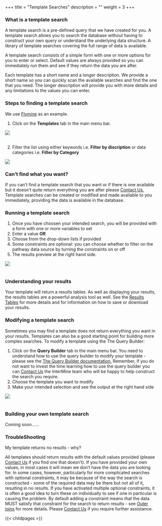 +++
title = "Template Searches"
description = ""
weight = 3
+++


### What is a template search
A template search is a pre-defined query that we have created for you. A template search allows you to search the database without having to construct your own query or understand the underlying data structure. A library of template searches covering the full range of data is available.

A template search consists of a simple form with one or more options for you to enter or select. Default values are always provided so you can immediately run them and see if they return the data you are after.

Each template has a short name and a longer description. We provide a short name so you can quickly scan the available searches and find the one that you need. The longer description will provide you with more details and any limitations to the values you can enter.

### Steps to finding a template search
We use <a href="http://bluegenes.apps.intermine.org/default">Flymine</a> as an example.
1. Click on the **Templates** tab in the main menu bar.

<img src="https://i.imgur.com/4dpW6zp.png"> 
<br/>
<br/>

2. Filter the list using either keywords i.e. **Filter by discription** or data categories i.e. **Filter by Category**

<img src="https://i.imgur.com/AMpgJ1k.png" >
<br/>

### Can’t find what you want?
If you can’t find a template search that you want or if there is one available but it doesn’t quite return everything you are after please <a href="https://flymine.readthedocs.io/en/latest/contact/Documentationcontact.html#contact">Contact Us.</a>  Template searches can be created or modified and made available to you immediately, providing the data is available in the database. 

### Running a template search
1. Once you have choosen your intended search, you will be provided with a form with one or more variables to set
2. Enter a value **OR**
3. Choose from the drop-down lists if provided
4. Some constraints are optional: you can choose whether to filter on the pathway data source by turning the constraints on or off
5. The results preview at the right hand side.

<img src="https://i.imgur.com/GVIkafU.png"> 
<br/>
<br/>

<!-- ### Running a template search with one of my lists or a public list
1. Log-in so that your own lists can be viewed. 
2. Every template can be run on relevant Lists of objects - if you have lists of the correct type (e.g. a list of genes) or if there is a suitable public list, you will be able to select the one you require from a drop-down list. 
3.  select the checkbox to access this.

<img src="https://i.imgur.com/DnVYso5.png">
<br/>
<br/> -->

### Understanding your results
Your template will return a results tables. As well as displaying your results, the results tables are a powerful analysis tool as well. See the <a href="https://flymine.readthedocs.io/en/latest/results-tables/Documentationresultstables.html#resultstables">Results Tables</a> for more details and for information on how to save or download your results.

### Modifying a template search
Sometimes you may find a template does not return everything you want in your results. Templates can also be a good starting point for building more complex searches. To modify a template using the The Query Builder:

1. Click on the **Query Builder** tab in the main menu bar. You need to understand how to use the query builder to modify your template - please see the <a href="https://flymine.readthedocs.io/en/latest/query-builder/Documentationquerybuilder.html#querybuilder">The Query Builder documentation.</a> Remember, if you do not want to invest the time learning how to use the query builder you can <a href="https://flymine.readthedocs.io/en/latest/contact/Documentationcontact.html#contact">Contact Us</a> the InterMine team who will be happy to help construct the search you require.
2. Choose the template you want to modify
3. Make your intended selection and see the output at the right hand side

<img src="https://i.imgur.com/JbXualD.png"> 
<br/>
<br/>

### Building your own template search
Coming soon……

### TroubleShooting
My template returns no results - why?

All templates should return results with the default values provided (please <a href="https://flymine.readthedocs.io/en/latest/contact/Documentationcontact.html#contact">Contact Us</a> if you find one that doesn’t). If you have provided your own values, in most cases it will mean we don’t have the data you are looking for. In some cases, however, particularly for more complicated searches with optional constraints, it may be because of the way the search is constructed - some of the required data may be there but not all of it, resulting in no results. If you have activated multiple optional constraints, it is often a good idea to turn these on individually to see if one in particular is causing the problem. By default adding a constraint means that the data MUST satisfy that constraint for the search to return results - see <a href="https://flymine.readthedocs.io/en/latest/query-builder/Documentationquerybuilder.html#outerjoin">Outer joins</a> for more details. Please <a href="https://flymine.readthedocs.io/en/latest/contact/Documentationcontact.html#contact">Contact Us</a> if you require further assistance.



{{< childpages >}}